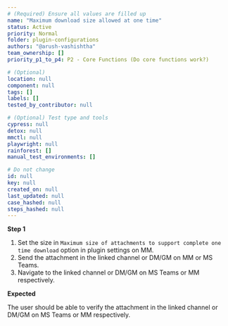 ```yaml
---
# (Required) Ensure all values are filled up
name: "Maximum download size allowed at one time"
status: Active
priority: Normal
folder: plugin-configurations
authors: "@arush-vashishtha"
team_ownership: []
priority_p1_to_p4: P2 - Core Functions (Do core functions work?)

# (Optional)
location: null
component: null
tags: []
labels: []
tested_by_contributor: null

# (Optional) Test type and tools
cypress: null
detox: null
mmctl: null
playwright: null
rainforest: []
manual_test_environments: []

# Do not change
id: null
key: null
created_on: null
last_updated: null
case_hashed: null
steps_hashed: null
---
```


**Step 1**

1. Set the size in `Maximum size of attachments to support complete one time download` option in plugin settings on MM.
2. Send the attachment in the linked channel or DM/GM on MM or MS Teams.
3. Navigate to the linked channel or DM/GM on MS Teams or MM respectively.

**Expected**

The user should be able to verify the attachment in the linked channel or DM/GM on MS Teams or MM respectively.
